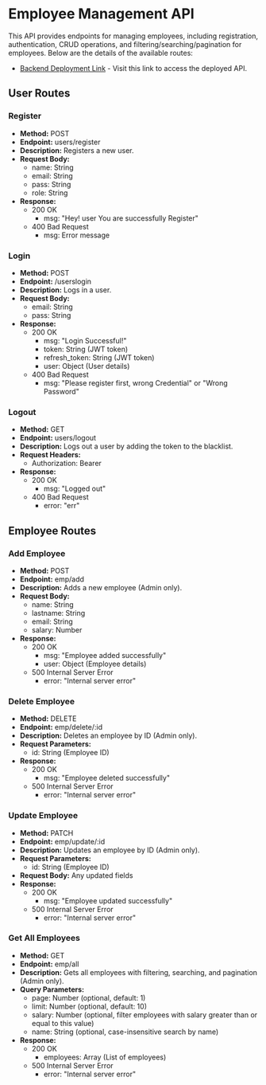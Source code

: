 # Employee Management API

This API provides endpoints for managing employees, including registration, authentication, CRUD operations, and filtering/searching/pagination for employees. Below are the details of the available routes:

- [Backend Deployment Link](https://tcs-mock.onrender.com/) - Visit this link to access the deployed API.

## User Routes

### Register
- **Method:** POST
- **Endpoint:** users/register
- **Description:** Registers a new user.
- **Request Body:**
  - name: String
  - email: String
  - pass: String
  - role: String
- **Response:**
  - 200 OK
    - msg: "Hey! user You are successfully Register"
  - 400 Bad Request
    - msg: Error message

### Login
- **Method:** POST
- **Endpoint:** /userslogin
- **Description:** Logs in a user.
- **Request Body:**
  - email: String
  - pass: String
- **Response:**
  - 200 OK
    - msg: "Login Successful!"
    - token: String (JWT token)
    - refresh_token: String (JWT token)
    - user: Object (User details)
  - 400 Bad Request
    - msg: "Please register first, wrong Credential" or "Wrong Password"

### Logout
- **Method:** GET
- **Endpoint:** users/logout
- **Description:** Logs out a user by adding the token to the blacklist.
- **Request Headers:**
  - Authorization: Bearer <token>
- **Response:**
  - 200 OK
    - msg: "Logged out"
  - 400 Bad Request
    - error: "err"

## Employee Routes

### Add Employee
- **Method:** POST
- **Endpoint:** emp/add
- **Description:** Adds a new employee (Admin only).
- **Request Body:**
  - name: String
  - lastname: String
  - email: String
  - salary: Number
- **Response:**
  - 200 OK
    - msg: "Employee added successfully"
    - user: Object (Employee details)
  - 500 Internal Server Error
    - error: "Internal server error"

### Delete Employee
- **Method:** DELETE
- **Endpoint:** emp/delete/:id
- **Description:** Deletes an employee by ID (Admin only).
- **Request Parameters:**
  - id: String (Employee ID)
- **Response:**
  - 200 OK
    - msg: "Employee deleted successfully"
  - 500 Internal Server Error
    - error: "Internal server error"

### Update Employee
- **Method:** PATCH
- **Endpoint:** emp/update/:id
- **Description:** Updates an employee by ID (Admin only).
- **Request Parameters:**
  - id: String (Employee ID)
- **Request Body:** Any updated fields
- **Response:**
  - 200 OK
    - msg: "Employee updated successfully"
  - 500 Internal Server Error
    - error: "Internal server error"

### Get All Employees
- **Method:** GET
- **Endpoint:** emp/all
- **Description:** Gets all employees with filtering, searching, and pagination (Admin only).
- **Query Parameters:**
  - page: Number (optional, default: 1)
  - limit: Number (optional, default: 10)
  - salary: Number (optional, filter employees with salary greater than or equal to this value)
  - name: String (optional, case-insensitive search by name)
- **Response:**
  - 200 OK
    - employees: Array (List of employees)
  - 500 Internal Server Error
    - error: "Internal server error"
